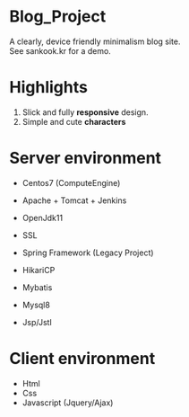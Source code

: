 # Blog_Project
A clearly, device friendly minimalism blog site.  
See sankook.kr for a demo.

# Highlights

1. Slick and fully <b>responsive</b> design.
2. Simple and cute <b>characters</b>

# Server environment

- Centos7 (ComputeEngine)
- Apache + Tomcat + Jenkins
- OpenJdk11
- SSL

- Spring Framework (Legacy Project)
- HikariCP
- Mybatis
- Mysql8
- Jsp/Jstl

# Client environment
- Html
- Css
- Javascript (Jquery/Ajax)
